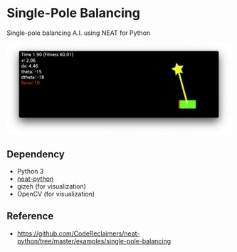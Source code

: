 # Single-Pole Balancing

Single-pole balancing A.I. using NEAT for Python

![](result/result.png)

## Dependency

- Python 3
- [neat-python](https://github.com/CodeReclaimers/neat-python)
- gizeh (for visualization)
- OpenCV (for visualization)

## Reference

- https://github.com/CodeReclaimers/neat-python/tree/master/examples/single-pole-balancing